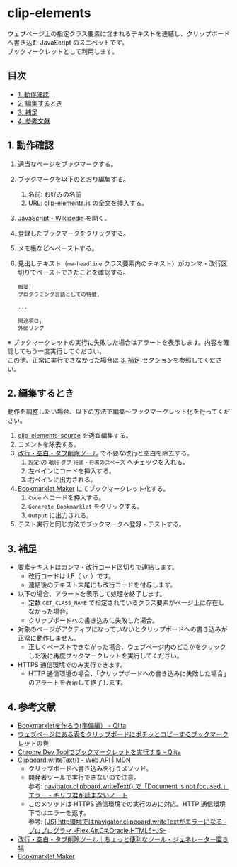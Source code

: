 <!-- omit in toc -->
# clip-elements

ウェブページ上の指定クラス要素に含まれるテキストを連結し、クリップボードへ書き込む JavaScript のスニペットです。  
ブックマークレットとして利用します。

<!-- omit in toc -->
## 目次

- [1. 動作確認](#1-動作確認)
- [2. 編集するとき](#2-編集するとき)
- [3. 補足](#3-補足)
- [4. 参考文献](#4-参考文献)

## 1. 動作確認

1. 適当なページをブックマークする。
2. ブックマークを以下のとおり編集する。
    1. 名前: お好みの名前
    2. URL: [clip-elements.js](/clip-elements.js) の全文を挿入する。
3. [JavaScript - Wikipedia](https://ja.wikipedia.org/wiki/JavaScript) を開く。
4. 登録したブックマークをクリックする。
5. メモ帳などへペーストする。
6. 見出しテキスト（`mw-headline` クラス要素内のテキスト）がカンマ・改行区切りでペーストできたことを確認する。

    ```text
    概要,
    プログラミング言語としての特徴,

    ...

    関連項目,
    外部リンク
    ```

※ ブックマークレットの実行に失敗した場合はアラートを表示します。内容を確認してもう一度実行してください。  
この他、正常に実行できなかった場合は [3. 補足](#3-補足) セクションを参照してください。

## 2. 編集するとき

動作を調整したい場合、以下の方法で編集～ブックマークレット化を行ってください。

1. [clip-elements-source](/clip-elements-source.js) を適宜編集する。
2. コメントを除去する。
3. [改行・空白・タブ削除ツール](https://html-css-javascript.com/n-space-tab/) で不要な改行と空白を除去する。
    1. `設定` の `改行` `タブ` `行頭・行末のスペース` へチェックを入れる。
    2. 左ペインにコードを挿入する。
    3. 右ペインに出力される。
4. [Bookmarklet Maker](https://caiorss.github.io/bookmarklet-maker/) にてブックマークレット化する。
    1. `Code` へコードを挿入する。
    2. `Generate Bookmarklet` をクリックする。
    3. `Output` に出力される。
5. テスト実行と同じ方法でブックマークへ登録・テストする。

## 3. 補足

- 要素テキストはカンマ・改行コード区切りで連結します。
    - 改行コードは LF（ `\n` ）です。
    - 連結後のテキスト末尾にも改行コードを付与します。
- 以下の場合、アラートを表示して処理を終了します。
    - 定数 `GET_CLASS_NAME` で指定されているクラス要素がページ上に存在しなかった場合。
    - クリップボードへの書き込みに失敗した場合。
- 対象のページがアクティブになっていないとクリップボードへの書き込みが正常に動作しません。
    - 正しくペーストできなかった場合、ウェブページ内のどこかをクリックした後に再度ブックマークレットを実行してください。
- HTTPS 通信環境でのみ実行できます。
    - HTTP 通信環境の場合、「クリップボードへの書き込みに失敗した場合」のアラートを表示して終了します。

## 4. 参考文献

- [Bookmarkletを作ろう(準備編） - Qiita](https://qiita.com/kanaxx/items/63debe502aacd73c3cb8)
- [ウェブページにある表をクリップボードにポチッとコピーするブックマークレットの巻](https://vucavucalife.com/table-wo-clipboard-ni-copy-surudakeno-bookmarklet/)
- [Chrome Dev Toolでブックマークレットを実行する - Qiita](https://qiita.com/kanaxx/items/0fe8e7e2deea482960b0)
- [Clipboard.writeText() - Web API | MDN](https://developer.mozilla.org/ja/docs/Web/API/Clipboard/writeText)
    - クリップボードへ書き込みを行うメソッド。
    - 開発者ツールで実行できないので注意。  
    参考: [navigator.clipboard.writeText() で「Document is not focused.」エラー - キリウ君が読まないノート](https://note.kiriukun.com/entry/20200908-document-is-not-focused-error-on-calling-navigator-clipboard-writetext)
    - このメソッドは HTTPS 通信環境での実行のみに対応。HTTP 通信環境下ではエラーを返す。  
    参考: [[JS] http環境ではnavigator.clipboard.writeTextがエラーになる - プロプログラマ -Flex,Air,C#,Oracle,HTML5+JS-](http://propg.ee-mall.info/%E3%83%97%E3%83%AD%E3%82%B0%E3%83%A9%E3%83%9F%E3%83%B3%E3%82%B0/javascript/js-http%E7%92%B0%E5%A2%83%E3%81%A7%E3%81%AFnavigator-clipboard-writetext%E3%81%8C%E3%82%A8%E3%83%A9%E3%83%BC%E3%81%AB%E3%81%AA%E3%82%8B/)
- [改行・空白・タブ削除ツール｜ちょっと便利なツール・ジェネレーター置き場](https://html-css-javascript.com/n-space-tab/)
- [Bookmarklet Maker](https://caiorss.github.io/bookmarklet-maker/)
